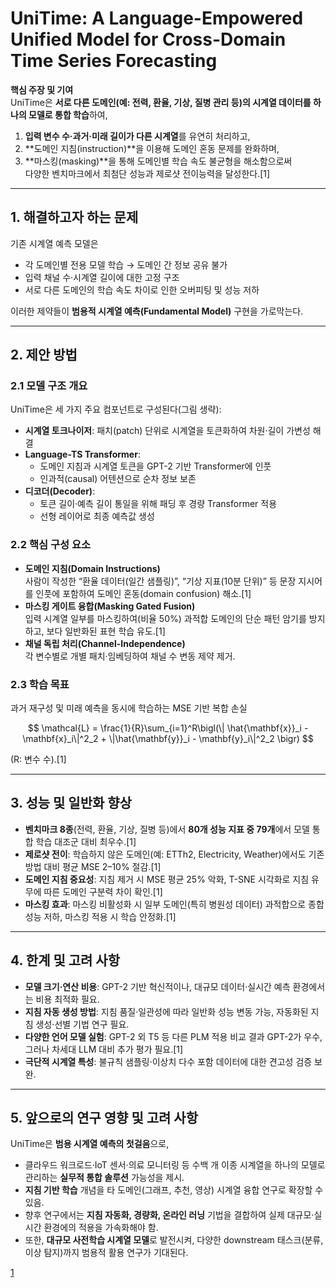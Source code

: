 # UniTime: A Language-Empowered Unified Model for Cross-Domain Time Series Forecasting

**핵심 주장 및 기여**  
UniTime은 **서로 다른 도메인(예: 전력, 환율, 기상, 질병 관리 등)의 시계열 데이터를 하나의 모델로 통합 학습**하여,  
1) **입력 변수 수·과거·미래 길이가 다른 시계열**를 유연히 처리하고,  
2) **도메인 지침(instruction)**을 이용해 도메인 혼동 문제를 완화하며,  
3) **마스킹(masking)**을 통해 도메인별 학습 속도 불균형을 해소함으로써  
다양한 벤치마크에서 최첨단 성능과 제로샷 전이능력을 달성한다.[1]

***

## 1. 해결하고자 하는 문제  
기존 시계열 예측 모델은  
- 각 도메인별 전용 모델 학습 → 도메인 간 정보 공유 불가  
- 입력 채널 수·시계열 길이에 대한 고정 구조  
- 서로 다른 도메인의 학습 속도 차이로 인한 오버피팅 및 성능 저하  

이러한 제약들이 **범용적 시계열 예측(Fundamental Model)** 구현을 가로막는다.

***

## 2. 제안 방법  
### 2.1 모델 구조 개요  
UniTime은 세 가지 주요 컴포넌트로 구성된다(그림 생략):  
- **시계열 토크나이저**: 패치(patch) 단위로 시계열을 토큰화하여 차원·길이 가변성 해결  
- **Language-TS Transformer**:  
  - 도메인 지침과 시계열 토큰을 GPT-2 기반 Transformer에 인풋  
  - 인과적(causal) 어텐션으로 순차 정보 보존  
- **디코더(Decoder)**:  
  - 토큰 길이·예측 길이 통일을 위해 패딩 후 경량 Transformer 적용  
  - 선형 레이어로 최종 예측값 생성

### 2.2 핵심 구성 요소  
- **도메인 지침(Domain Instructions)**  
  사람이 작성한 “환율 데이터(일간 샘플링)”, “기상 지표(10분 단위)” 등 문장 지시어를 인풋에 포함하여 도메인 혼동(domain confusion) 해소.[1]
- **마스킹 게이트 융합(Masking Gated Fusion)**  
  입력 시계열 일부를 마스킹하여(비율 50%) 과적합 도메인의 단순 패턴 암기를 방지하고, 보다 일반화된 표현 학습 유도.[1]
- **채널 독립 처리(Channel-Independence)**  
  각 변수별로 개별 패치·임베딩하여 채널 수 변동 제약 제거.

### 2.3 학습 목표  
과거 재구성 및 미래 예측을 동시에 학습하는 MSE 기반 복합 손실  

$$
\mathcal{L} = \frac{1}{R}\sum_{i=1}^R\bigl(\| \hat{\mathbf{x}}_i - \mathbf{x}_i\|^2_2 + \|\hat{\mathbf{y}}_i - \mathbf{y}_i\|^2_2 \bigr)
$$  

(R: 변수 수).[1]

***

## 3. 성능 및 일반화 향상  
- **벤치마크 8종**(전력, 환율, 기상, 질병 등)에서 **80개 성능 지표 중 79개**에서 모델 통합 학습 대조군 대비 최우수.[1]
- **제로샷 전이**: 학습하지 않은 도메인(예: ETTh2, Electricity, Weather)에서도 기존 방법 대비 평균 MSE 2–10% 절감.[1]
- **도메인 지침 중요성**: 지침 제거 시 MSE 평균 25% 악화, T-SNE 시각화로 지침 유무에 따른 도메인 구분력 차이 확인.[1]
- **마스킹 효과**: 마스킹 비활성화 시 일부 도메인(특히 병원성 데이터) 과적합으로 종합 성능 저하, 마스킹 적용 시 학습 안정화.[1]

***

## 4. 한계 및 고려 사항  
- **모델 크기·연산 비용**: GPT-2 기반 혁신적이나, 대규모 데이터·실시간 예측 환경에서는 비용 최적화 필요.  
- **지침 자동 생성 방법**: 지침 품질·일관성에 따라 일반화 성능 변동 가능, 자동화된 지침 생성·선별 기법 연구 필요.  
- **다양한 언어 모델 실험**: GPT-2 외 T5 등 다른 PLM 적용 비교 결과 GPT-2가 우수, 그러나 차세대 LLM 대비 추가 평가 필요.[1]
- **극단적 시계열 특성**: 불규칙 샘플링·이상치 다수 포함 데이터에 대한 견고성 검증 보완.

***

## 5. 앞으로의 연구 영향 및 고려 사항  
UniTime은 **범용 시계열 예측의 첫걸음**으로,  
- 클라우드 워크로드·IoT 센서·의료 모니터링 등 수백 개 이종 시계열을 하나의 모델로 관리하는 **실무적 통합 솔루션** 가능성을 제시.  
- **지침 기반 학습** 개념을 타 도메인(그래프, 추천, 영상) 시계열 융합 연구로 확장할 수 있음.  
- 향후 연구에서는 **지침 자동화, 경량화, 온라인 러닝** 기법을 결합하여 실제 대규모·실시간 환경에의 적용을 가속화해야 함.  
- 또한, **대규모 사전학습 시계열 모델**로 발전시켜, 다양한 downstream 태스크(분류, 이상 탐지)까지 범용적 활용 연구가 기대된다.

[1](https://ppl-ai-file-upload.s3.amazonaws.com/web/direct-files/attachments/65988149/ec834456-3d8f-41c9-98b3-167f474789d7/2310.09751v3.pdf)
